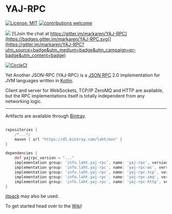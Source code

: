 # YAJ-RPC

[![License: MIT](https://img.shields.io/badge/License-MIT-yellow.svg)](https://opensource.org/licenses/MIT)
[![contributions welcome](https://img.shields.io/badge/contributions-welcome-brightgreen.svg?style=flat)](https://github.com/markaren/YAJ-RPC/issues)

[![](https://jitpack.io/v/markaren/YAJ-RPC.svg)](https://jitpack.io/#markaren/YAJ-RPC) 
[![Join the chat at https://gitter.im/markaren/YAJ-RPC](https://badges.gitter.im/markaren/YAJ-RPC.svg)](https://gitter.im/markaren/YAJ-RPC?utm_source=badge&utm_medium=badge&utm_campaign=pr-badge&utm_content=badge)


[![CircleCI](https://circleci.com/gh/markaren/YAJ-RPC/tree/master.svg?style=svg)](https://circleci.com/gh/markaren/YAJ-RPC/tree/master) 


Yet Another JSON-RPC (YAJ-RPC) is a [JSON RPC](https://www.jsonrpc.org/specification) 2.0 implementation for JVM languages written in [Kotlin](https://kotlinlang.org/).


Client and server for WebSockets, TCP/IP ZeroMQ and HTTP are available, 
but the RPC implementations itself is totally independent from any networking logic.

---

Artifacts are available through [Bintray](https://bintray.com/beta/#/laht/mvn/YAY-RPC?tab=overview).

```groovy

repositories {
    /*...*/
    maven { url "https://dl.bintray.com/laht/mvn" }
}

dependencies {
    def yajrpc_version = "..."
    implementation group: 'info.laht.yaj-rpc', name: 'yaj-rpc', version: yajrpc_version
    implementation group: 'info.laht.yaj-rpc', name: 'yaj-rpc-ws', version: yajrpc_version
    implementation group: 'info.laht.yaj-rpc', name: 'yaj-rpc-tcp', version: yajrpc_version
    implementation group: 'info.laht.yaj-rpc', name: 'yaj-rpc-zmq', version: yajrpc_version
    implementation group: 'info.laht.yaj-rpc', name: 'yaj-rpc-http', version: yajrpc_version
}
```

[jitpack](https://jitpack.io/#markaren/YAJ-RPC) may also be used.

To get started head over to the [Wiki](https://github.com/markaren/YAJ-RPC/wiki)!
